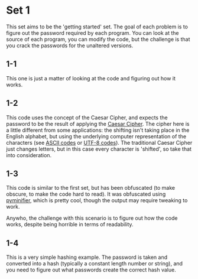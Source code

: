 # Set 1

This set aims to be the 'getting started' set. The goal of each problem is to figure out the password required by each program. You can look at the source of each program, you can modify the code, but the challenge is that you crack the passwords for the unaltered versions.

## 1-1

This one is just a matter of looking at the code and figuring out how it works.

## 1-2

This code uses the concept of the Caesar Cipher, and expects the password to be the result of applying the [Caesar Cipher](https://en.wikipedia.org/wiki/Caesar_cipher). The cipher here is a little different from some applications: the shifting isn't taking place in the English alphabet, but using the underlying computer representation of the characters (see [ASCII codes](http://www.asciitable.com/) or [UTF-8 codes](http://www.utf8-chartable.de/)). The traditional Caesar Cipher just changes letters, but in this case every character is 'shifted', so take that into consideration.

## 1-3

This code is similar to the first set, but has been obfuscated (to make obscure, to make the code hard to read). It was obfuscated using [pyminifier](https://github.com/liftoff/pyminifier), which is pretty cool, though the output may require tweaking to work.

Anywho, the challenge with this scenario is to figure out how the code works, despite being horrible in terms of readability.

## 1-4

This is a very simple hashing example. The password is taken and converted into a hash (typically a constant length number or string), and you need to figure out what passwords create the correct hash value.
